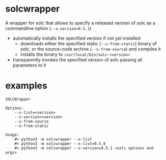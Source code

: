 # solcwrapper

A wrapper for solc that allows to specify a released version of solc as a commandline option (`--x-version=0.5.1`)
  * automatically installs the specified version if *not yet* installed
    * downloads either the specified static (`--x-from-static`) binary of solc, or the source-code archive (`--x-from-source`) and compiles it
    * installs the binary to `/usr/local/bin/solc-<version>`
  * transparently invokes the specified version of solc passing all parameters to it


# examples

```
SOLCWrapper

Options:
    --x-list=<version>
    --x-version=<version>
    --x-from-source
    --x-from-static

Usage:
    #> python3 -m solcwrapper --x-list
    #> python3 -m solcwrapper --x-list=0.5.0
    #> python3 -m solcwrapper --x-version=0.5.1 <solc options and args>
```
